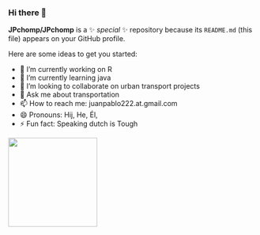 ### Hi there 👋

**JPchomp/JPchomp** is a ✨ _special_ ✨ repository because its `README.md` (this file) appears on your GitHub profile.

Here are some ideas to get you started:

- 🔭 I’m currently working on R
- 🌱 I’m currently learning java
- 👯 I’m looking to collaborate on urban transport projects
- 💬 Ask me about transportation
- 📫 How to reach me: juanpablo222.at.gmail.com
- 😄 Pronouns: Hij, He, Él,
- ⚡ Fun fact: Speaking dutch is Tough


<img height="180em" src="https://github-readme-stats.vercel.app/api?username=JPchomp&show_icons=true&hide_border=true&&count_private=true&include_all_commits=true" />

